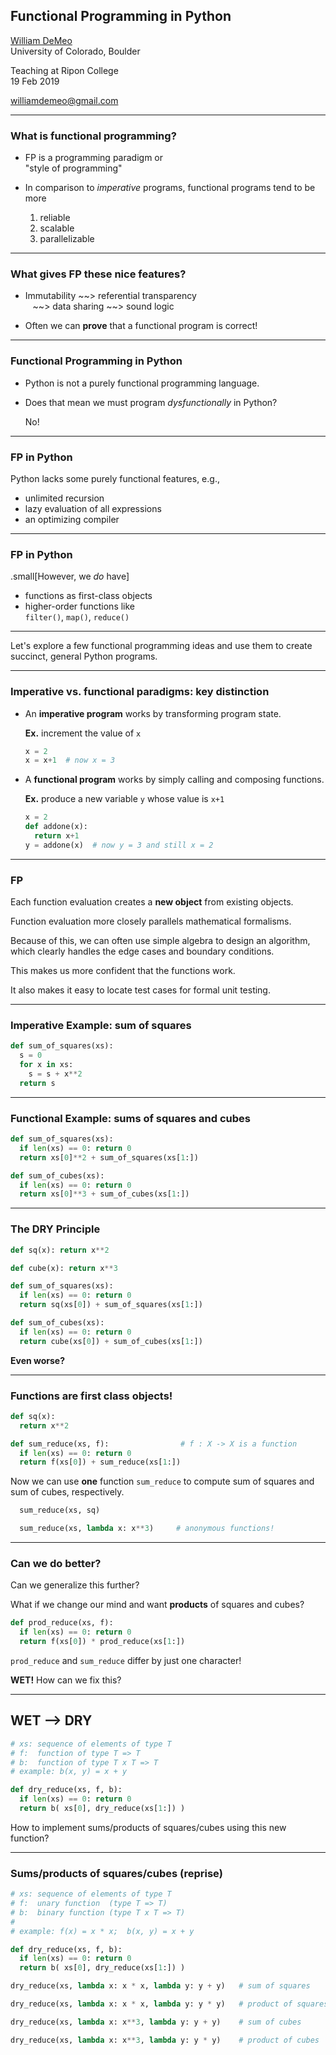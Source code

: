 ## Functional Programming in Python

[William DeMeo](mailto:williamdemeo@gmail.com)  
University of Colorado, Boulder

Teaching at Ripon College  
19 Feb 2019

[williamdemeo@gmail.com](mailto:williamdemeo@gmail.com)

---

### What is functional programming?

+ FP is a programming paradigm or  
  "style of programming"

+ In comparison to *imperative* programs, functional programs tend to be more
  1. reliable
  2. scalable
  3. parallelizable

---

### What gives FP these nice features?

+ Immutability ~~> referential transparency  
  &nbsp;&nbsp;  ~~> data sharing ~~> sound logic

+ Often we can **prove** that a functional program is correct!

---

### Functional Programming in Python

+ Python is not a purely functional programming language.

+ Does that mean we must program *dysfunctionally* in Python?

  No!

---

### FP in Python

Python lacks some purely functional features, e.g.,

+ unlimited recursion
+ lazy evaluation of all expressions
+ an optimizing compiler

---

### FP in Python

.small[However, we *do* have]

+ functions as first-class objects
+ higher-order functions like   
  `filter()`, `map()`, `reduce()`

---

Let's explore a few functional programming ideas and use them to create succinct, general Python programs.

---

### Imperative vs. functional paradigms: key distinction

+ An **imperative program** works by transforming program state.

  **Ex.** increment the value of `x`

  ```python
  x = 2
  x = x+1  # now x = 3
  ```

+ A **functional program** works by simply calling and composing functions.

  **Ex.** produce a new variable `y` whose value is `x+1`

  ```python
  x = 2
  def addone(x):
    return x+1
  y = addone(x)  # now y = 3 and still x = 2
  ```

---

### FP

Each function evaluation creates a **new object** from existing objects.

Function evaluation more closely parallels mathematical formalisms.

Because of this, we can often use simple algebra to design an algorithm, which clearly handles the edge cases
and boundary conditions.

This makes us more confident that the functions work.

It also makes it easy to locate test cases for formal unit testing.

---

### Imperative Example: sum of squares

```python
def sum_of_squares(xs):
  s = 0
  for x in xs:
    s = s + x**2
  return s
```

---

### Functional Example: sums of squares and cubes

```python
def sum_of_squares(xs):
  if len(xs) == 0: return 0
  return xs[0]**2 + sum_of_squares(xs[1:])
```

```python
def sum_of_cubes(xs):
  if len(xs) == 0: return 0
  return xs[0]**3 + sum_of_cubes(xs[1:])
```

---

### The DRY Principle

```python
def sq(x): return x**2

def cube(x): return x**3

def sum_of_squares(xs):
  if len(xs) == 0: return 0
  return sq(xs[0]) + sum_of_squares(xs[1:])
```

```python
def sum_of_cubes(xs):
  if len(xs) == 0: return 0
  return cube(xs[0]) + sum_of_cubes(xs[1:])
```

**Even worse?**

---

### Functions are first class objects!

```python
def sq(x):
  return x**2

def sum_reduce(xs, f):                # f : X -> X is a function
  if len(xs) == 0: return 0
  return f(xs[0]) + sum_reduce(xs[1:])
```

Now we can use **one** function `sum_reduce` to compute sum of squares and sum of cubes, respectively.

```python
  sum_reduce(xs, sq)

  sum_reduce(xs, lambda x: x**3)     # anonymous functions!
```

---

### Can we do better? 

Can we generalize this further?

What if we change our mind and want **products** of squares and cubes?

```python
def prod_reduce(xs, f):
  if len(xs) == 0: return 0
  return f(xs[0]) * prod_reduce(xs[1:])
```

`prod_reduce` and `sum_reduce` differ by just one character! 

**WET!** How can we fix this?

---

## WET --> DRY

```python
# xs: sequence of elements of type T
# f:  function of type T => T
# b:  function of type T x T => T
# example: b(x, y) = x + y

def dry_reduce(xs, f, b):
  if len(xs) == 0: return 0
  return b( xs[0], dry_reduce(xs[1:]) )
```

How to implement sums/products of squares/cubes using this new function?

---

### Sums/products of squares/cubes (reprise)

```python
# xs: sequence of elements of type T
# f:  unary function  (type T => T)
# b:  binary function (type T x T => T)
#
# example: f(x) = x * x;  b(x, y) = x + y

def dry_reduce(xs, f, b):
  if len(xs) == 0: return 0
  return b( xs[0], dry_reduce(xs[1:]) )

dry_reduce(xs, lambda x: x * x, lambda y: y + y)   # sum of squares

dry_reduce(xs, lambda x: x * x, lambda y: y * y)   # product of squares

dry_reduce(xs, lambda x: x**3, lambda y: y + y)    # sum of cubes

dry_reduce(xs, lambda x: x**3, lambda y: y * y)    # product of cubes

```
